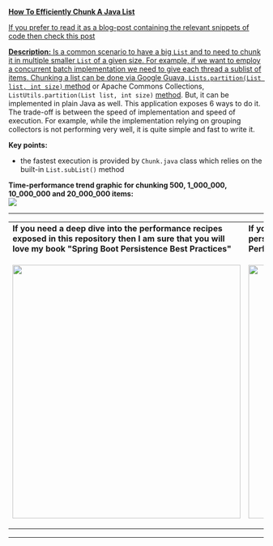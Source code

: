**[How To Efficiently Chunk A Java List](https://github.com/AnghelLeonard/Hibernate-SpringBoot/tree/master/ChunkList)**

<font color="red"><a href="https://persistencelayer.wixsite.com/springboot-hibernate/post/how-to-efficiently-chunk-a-java-list">If you prefer to read it as a blog-post containing the relevant snippets of code then check this post</font>

**Description:** Is a common scenario to have a big `List` and to need to chunk it in multiple smaller `List` of a given size. For example, if we want to employ a concurrent batch implementation we need to give each thread a sublist of items. Chunking a list can be done via Google Guava, `Lists.partition(List list, int size)` [method](https://guava.dev/releases/22.0/api/docs/com/google/common/collect/Lists.html#partition-java.util.List-int-) or Apache Commons Collections, `ListUtils.partition(List list, int size)` [method](https://commons.apache.org/proper/commons-collections/apidocs/org/apache/commons/collections4/ListUtils.html#partition(java.util.List,%20int)). But, it can be implemented in plain Java as well. This application exposes 6 ways to do it. The trade-off is between the speed of implementation and speed of execution. For example, while the implementation relying on grouping collectors is not performing very well, it is quite simple and fast to write it.

**Key points:**
- the fastest execution is provided by `Chunk.java` class which relies on the built-in `List.subList()` method
     
**Time-performance trend graphic for chunking 500, 1_000_000, 10_000_000 and 20_000_000 items:**\
![](https://github.com/AnghelLeonard/Hibernate-SpringBoot/blob/master/ChunkList/head-to-head.png)
     
-----------------------------------------------------------------------------------------------------------------------    
<table>
     <tr><td><b>If you need a deep dive into the performance recipes exposed in this repository then I am sure that you will love my book "Spring Boot Persistence Best Practices"</b></td><td><b>If you need a hand of tips and illustrations of 100+ Java persistence performance issues then "Java Persistence Performance Illustrated Guide" is for you.</b></td></tr>
     <tr><td>
<a href="https://www.apress.com/us/book/9781484256251"><p align="left"><img src="https://github.com/AnghelLeonard/Hibernate-SpringBoot/blob/master/Spring%20Boot%20Persistence%20Best%20Practices.jpg" height="500" width="450"/></p></a>
</td><td>
<a href="https://leanpub.com/java-persistence-performance-illustrated-guide"><p align="right"><img src="https://github.com/AnghelLeonard/Hibernate-SpringBoot/blob/master/Java%20Persistence%20Performance%20Illustrated%20Guide.jpg" height="500" width="450"/></p></a>
</td></tr></table>

-----------------------------------------------------------------------------------------------------------------------    

